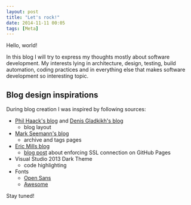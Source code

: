```yaml
---
layout: post
title: "Let's rock!"
date: 2014-11-11 00:05
tags: [Meta]
---
```


Hello, world!

In this blog I will try to express my thoughts mostly about software development. My interests lying in architecture, design, testing, build automation, coding practices and in everything else that makes software development so interesting topic.

Blog design inspirations
-------------------
During blog creation I was inspired by following sources:

- [Phil Haack's blog](http://haacked.com) and [Denis Gladkikh's blog](http://outcoldman.com)
  - blog layout
- [Mark Seemann's blog](http://blog.ploeh.dk)
  - archive and tags pages
- [Eric Mills blog](https://konklone.com)
  - [blog post](https://konklone.com/post/github-pages-now-supports-https-so-use-it) about enforcing SSL connection on GitHub Pages
- Visual Studio 2013 Dark Theme
  - code highlighting
- Fonts
  - [Open Sans](https://www.google.com/fonts/specimen/Open+Sans)
  - [Awesome](http://fortawesome.github.io/Font-Awesome/icons)

Stay tuned!